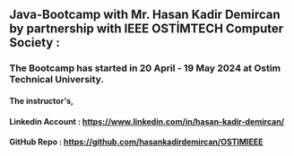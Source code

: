 ##   Java-Bootcamp with Mr. Hasan Kadir Demircan by partnership with IEEE OSTİMTECH Computer Society :
###  The Bootcamp has started in 20 April - 19 May 2024 at Ostim Technical University.
#### The instructor's,
#### Linkedin Account : https://www.linkedin.com/in/hasan-kadir-demircan/
#### GitHub Repo : https://github.com/hasankadirdemircan/OSTIMIEEE
